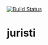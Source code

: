 [![Build Status](https://travis-ci.org/simonycanunes/juristi.svg?branch=master)](https://travis-ci.org/simonycanunes/juristi)

# juristi
